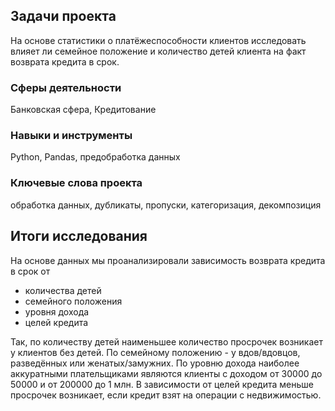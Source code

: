 ## Задачи проекта
На основе статистики о платёжеспособности клиентов исследовать влияет ли семейное положение и количество детей клиента на факт возврата кредита в срок.

### Сферы деятельности
Банковская сфера, Кредитование

### Навыки и инструменты
Python, Pandas, предобработка данных

### Ключевые слова проекта
обработка данных, дубликаты, пропуски, категоризация, декомпозиция

## Итоги исследования
На основе данных мы проанализировали зависимость возврата кредита в срок от

 - количества детей
 - семейного положения
 - уровня дохода
 - целей кредита

Так, по количеству детей наименьшее количество просрочек возникает у клиентов без детей.
По семейному положению - у вдов/вдовцов, разведённых или женатых/замужних.
По уровню дохода наиболее аккуратными плательщиками являются клиенты с доходом от 30000 до 50000 и от 200000 до 1 млн.
В зависимости от целей кредита меньше просрочек возникает, если кредит взят на операции с недвижимостью.
